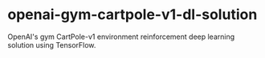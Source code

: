 # openai-gym-cartpole-v1-dl-solution
OpenAI's gym CartPole-v1 environment reinforcement deep learning solution using TensorFlow.
